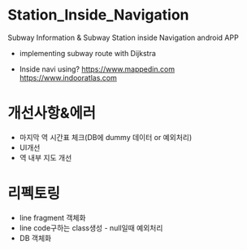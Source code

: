 # Station_Inside_Navigation
Subway Information & Subway Station inside Navigation android APP

* implementing subway route with Dijkstra

* Inside navi using?
 <https://www.mappedin.com>
 <https://www.indooratlas.com>

# 개선사항&에러
* 마지막 역 시간표 체크(DB에 dummy 데이터 or 예외처리)
* UI개선
* 역 내부 지도 개선


# 리펙토링
* line fragment 객체화
* line code구하는 class생성 - null일때 예외처리
* DB 객체화
